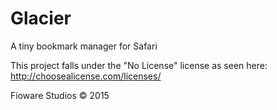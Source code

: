 # Glacier
A tiny bookmark manager for Safari

This project falls under the "No License" license as seen here: http://choosealicense.com/licenses/

Fioware Studios © 2015 
